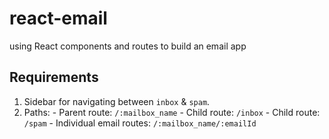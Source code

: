 # react-email
using React components and routes to build an email app

## Requirements
  1. Sidebar for navigating between `inbox` & `spam`.
  2. Paths:
    - Parent route: `/:mailbox_name`
    - Child route: `/inbox`
    - Child route: `/spam`
    - Individual email routes: `/:mailbox_name/:emailId`
